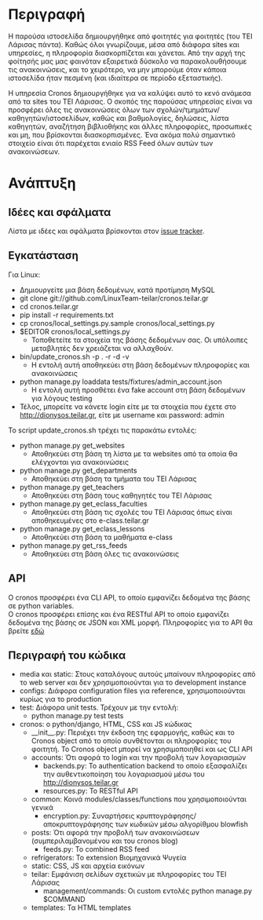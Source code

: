 Περιγραφή
=========

Η παρούσα ιστοσελίδα δημιουργήθηκε από φοιτητές για φοιτητές (του ΤΕΙ Λάρισας
πάντα). Καθώς όλοι γνωρίζουμε, μέσα από διάφορα sites και υπηρεσίες, η
πληροφορία διασκορπίζεται και χάνεται. Από την αρχή της φοίτησής μας μας
φαινόταν εξαιρετικά δύσκολο να παρακολουθήσουμε τις ανακοινώσεις, και το
χειρότερο, να μην μπορούμε όταν κάποια ιστοσελίδα ήταν πεσμένη (και ιδιαίτερα
σε περίοδο εξεταστικής).

Η υπηρεσία Cronos δημιουργήθηκε για να καλύψει αυτό το κενό ανάμεσα από τα
sites του ΤΕΙ Λάρισας. Ο σκοπός της παρούσας υπηρεσίας είναι να προσφέρει όλες
τις ανακοινώσεις όλων των σχολών/τμημάτων/καθηγητών/ιστοσελίδων, καθώς και
βαθμολογίες, δηλώσεις, λίστα καθηγητών, αναζήτηση βιβλιοθήκης και άλλες
πληροφορίες, προσωπικές και μη, που βρίσκονται διασκορπισμένες. Ένα ακόμα πολύ
σημαντικό στοιχείο είναι ότι παρέχεται ενιαίο RSS Feed όλων αυτών των
ανακοινώσεων.

Ανάπτυξη
========

Ιδέες και σφάλματα
--------------------

Λίστα με ιδέες και σφάλματα βρίσκονται στον [issue tracker](https://github.com/LinuxTeam-teilar/cronos.teilar.gr/issues).

Εγκατάσταση
-----------

Για Linux:

* Δημιουργείτε μια βάση δεδομένων, κατά προτίμηση MySQL
* git clone git://github.com/LinuxTeam-teilar/cronos.teilar.gr
* cd cronos.teilar.gr
* pip install -r requirements.txt
* cp cronos/local\_settings.py.sample cronos/local\_settings.py
* $EDITOR cronos/local\_settings.py
  * Τοποθετείτε τα στοιχεία της βάσης δεδομένων σας. Οι υπόλοιπες
  μεταβλητές δεν χρειάζεται να αλλαχθούν.
* bin/update\_cronos.sh -p . -r -d -v
  * Η εντολή αυτή αποθηκεύει στη βάση δεδομένων πληροφορίες και
  ανακοινώσεις
* python manage.py loaddata tests/fixtures/admin\_account.json
  * Η εντολή αυτή προσθέτει ένα fake account στη βάση δεδομένων
  για λόγους testing
* Τέλος, μπορείτε να κάνετε login είτε με τα στοιχεία που έχετε
στο http://dionysos.teilar.gr, είτε με username και password: admin

Το script update\_cronos.sh τρέχει τις παρακάτω εντολές:
* python manage.py get\_websites
  * Αποθηκεύει στη βάση τη λίστα με τα websites από τα οποία
  θα ελέγχονται για ανακοινώσεις
* python manage.py get\_departments
  * Αποθηκεύει στη βάση τα τμήματα του ΤΕΙ Λάρισας
* python manage.py get\_teachers
  * Αποθηκεύει στη βάση τους καθηγητές του ΤΕΙ Λάρισας
* python manage.py get\_eclass\_faculties
  * Αποθηκεύει στη βάση τις σχολές του ΤΕΙ Λάρισας όπως
  είναι αποθηκευμένες στο e-class.teilar.gr
* python manage.py get\_eclass\_lessons
  * Αποθηκεύει στη βάση τα μαθήματα e-class
* python manage.py get\_rss\_feeds
  * Αποθηκεύει στη βάση όλες τις ανακοινώσεις

API
---

Ο cronos προσφέρει ένα CLI API, το οποίο εμφανίζει δεδομένα της βάσης
σε python variables.  
Ο cronos προσφέρει επίσης και ένα RESTful API το οποίο εμφανίζει
δεδομένα της βάσης σε JSON και XML μορφή.
Πληροφορίες για το API θα βρείτε [εδώ](https://github.com/LinuxTeam-teilar/cronos.teilar.gr/wiki/API)

Περιγραφή του κώδικα
--------------------

* media και static: Στους καταλόγους αυτούς μπαίνουν πληροφορίες από το web
server και δεν χρησιμοποιούνται για το development instance
* configs: Διάφορα configuration files για reference, χρησιμοποιούνται κυρίως
για το production
* test: Διάφορα unit tests. Τρέχουν με την εντολή:
  * python manage.py test tests
* cronos: ο python/django, HTML, CSS και JS κώδικας
  * \_\_init\_\_.py: Περιέχει την έκδοση της εφαρμογής, καθώς και το Cronos
  object από το οποίο συνθέτονται οι πληροφορίες του φοιτητή. Το Cronos object
  μπορεί να χρησιμοποιηθεί και ως CLI API
  * accounts: Ότι αφορά το login και την προβολή των λογαριασμών
    * backends.py: Το authentication backend το οποίο εξασφαλίζει την
    αυθεντικοποίηση του λογαριασμού μέσω του http://dionysos.teilar.gr
    * resources.py: Το RESTful API
  * common: Κοινά modules/classes/functions που χρησιμοποιούνται γενικά
    * encryption.py: Συναρτήσεις κρυπτογράφησης/αποκρυπτογράφησης των κωδικών
    μέσω αλγορίθμου blowfish
  * posts: Ότι αφορά την προβολή των ανακοινώσεων (συμπεριλαμβανομένου και
  του cronos blog)
    * feeds.py: Το combined RSS feed
  * refrigerators: Το extension Βιομηχανικά Ψυγεία
  * static: CSS, JS και αρχεία εικόνων
  * teilar: Εμφάνιση σελίδων σχετικών με πληροφορίες του ΤΕΙ Λάρισας
    * management/commands: Οι custom εντολές python manage.py $COMMAND
  * templates: Τα HTML templates

